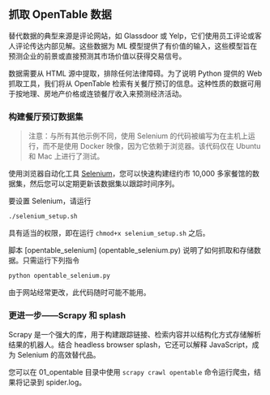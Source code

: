 ## 抓取 OpenTable 数据

替代数据的典型来源是评论网站，如 Glassdoor 或 Yelp，它们使用员工评论或客人评论传达内部见解。这些数据为 ML 模型提供了有价值的输入，这些模型旨在预测企业的前景或直接预测其市场价值以获得交易信号。

数据需要从 HTML 源中提取，排除任何法律障碍。为了说明 Python 提供的 Web 抓取工具，我们将从 OpenTable 检索有关餐厅预订的信息。这种性质的数据可用于按地理、房地产价格或连锁餐厅收入来预测经济活动。

### 构建餐厅预订数据集

> 注意：与所有其他示例不同，使用 Selenium 的代码被编写为在主机上运行，​​而不是使用 Docker 映像，因为它依赖于浏览器。该代码仅在 Ubuntu 和 Mac 上进行了测试。

使用浏览器自动化工具 [Selenium](https://www.seleniumhq.org/)，您可以快速构建纽约市 10,000 多家餐馆的数据集，然后您可以定期更新该数据集以跟踪时间序列。

要设置 Selenium，请运行
```bash
./selenium_setup.sh
```
具有适当的权限，即在运行 `chmod+x selenium_setup.sh` 之后。

脚本 [opentable_selenium] (opentable_selenium.py) 说明了如何抓取和存储数据。只需运行下列指令
```python
python opentable_selenium.py
```

由于网站经常更改，此代码随时可能不能用。

### 更进一步——Scrapy 和 splash

Scrapy 是一个强大的库，用于构建跟踪链接、检索内容并以结构化方式存储解析结果的机器人。结合 headless browser splash，它还可以解释 JavaScript，成为 Selenium 的高效替代品。

您可以在 01_opentable 目录中使用 `scrapy crawl opentable` 命令运行爬虫，结果将记录到 spider.log。




